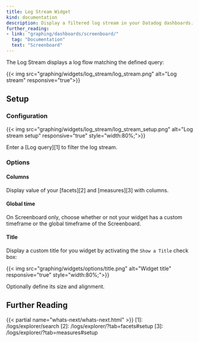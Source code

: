 ```yaml
---
title: Log Stream Widget
kind: documentation
description: Display a filtered log stream in your Datadog dashboards.
further_reading:
- link: "graphing/dashboards/screenboard/"
  tag: "Documentation"
  text: "Screenboard"
---
```


The Log Stream displays a log flow matching the defined query:

{{< img src="graphing/widgets/log_stream/log_stream.png" alt="Log stream" responsive="true">}}

## Setup
### Configuration

{{< img src="graphing/widgets/log_stream/log_stream_setup.png" alt="Log stream setup" responsive="true" style="width:80%;">}}

Enter a [Log query][1] to filter the log stream. 

### Options
#### Columns

Display value of your [facets][2] and [measures][3] with columns.

#### Global time

On Screenboard only, choose whether or not your widget has a custom timeframe or the global timeframe of the Screenboard.

#### Title

Display a custom title for you widget by activating the `Show a Title` check box:

{{< img src="graphing/widgets/options/title.png" alt="Widget title" responsive="true" style="width:80%;">}}

Optionally define its size and alignment.

## Further Reading

{{< partial name="whats-next/whats-next.html" >}}
[1]: /logs/explorer/search
[2]: /logs/explorer/?tab=facets#setup
[3]: /logs/explorer/?tab=measures#setup
